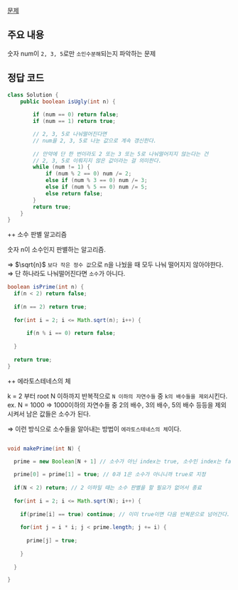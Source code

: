 [문제](https://leetcode.com/problems/ugly-number/description/)

## 주요 내용 

숫자 num이 `2, 3, 5`로만 `소인수분해`되는지 파악하는 문제 

## 정답 코드 
``` java
class Solution {
    public boolean isUgly(int n) {        
        
        if (num == 0) return false;
        if (num == 1) return true;

        // 2, 3, 5로 나눠떨어진다면 
        // num을 2, 3, 5로 나눈 값으로 계속 갱신한다. 
        
        // 만약에 단 한 번이라도 2 또는 3 또는 5로 나눠떨어지지 않는다는 건
        // 2, 3, 5로 이뤄지지 않은 값이라는 걸 의미한다. 
        while (num != 1) {
            if (num % 2 == 0) num /= 2;
            else if (num % 3 == 0) num /= 3;
            else if (num % 5 == 0) num /= 5;
            else return false;
        }
        return true;        
    }
}
```

++ 소수 판별 알고리즘 

숫자 n이 소수인지 판별하는 알고리즘. 

⇒ $\sqrt{n}$ `보다 작은 정수 값`으로 n을 나눴을 때 모두 나눠 떨어지지 않아야한다.  
⇒ 단 하나라도 나눠떨어진다면 `소수`가 아니다. 

``` java
boolean isPrime(int n) { 
  if(n < 2) return false; 
        
  if(n == 2) return true;
        
  for(int i = 2; i <= Math.sqrt(n); i++) { 
            
      if(n % i == 0) return false; 
        
  }
        
  return true;
}
```

++ 에라토스테네스의 체 

k = 2 부터 root N 이하까지 반복적으로 `N 이하의 자연수들` 중 `k의 배수들을 제외`시킨다.  
ex. N = 1000 ⇒ 1000이하의 자연수들 중 2의 배수, 3의 배수, 5의 배수 등등을 제외시켜서 남은 값들은 소수가 된다.

⇒ 이런 방식으로 소수들을 알아내는 방법이 `에라토스테네스의 체`이다.

``` java

void makePrime(int N) { 

  prime = new Boolean[N + 1] // 소수가 아닌 index는 true, 소수인 index는 false가 되도록 할 것임
  
  prime[0] = prime[1] = true; // 0과 1은 소수가 아니니까 true로 지정
  
  if(N < 2) return; // 2 이하일 때는 소수 판별을 할 필요가 없어서 종료
  
  for(int i = 2; i <= Math.sqrt(N); i++) { 
  
    if(prime[i] == true) continue; // 이미 true이면 다음 반복문으로 넘어간다.
    
    for(int j = i * i; j < prime.length; j += i) {
    
      prime[j] = true; 
      
    } 
  
  }

} 

```
















